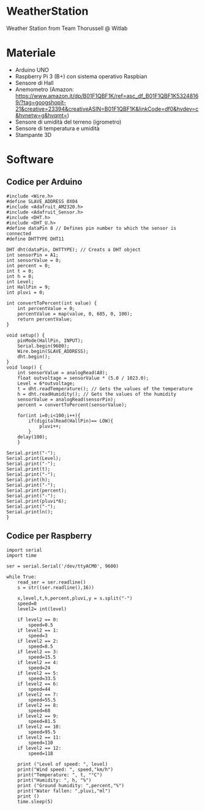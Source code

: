 # WeatherStation
Weather Station from Team Thorussell @ Witlab

# Materiale

  - Arduino UNO
  - Raspberry Pi 3 (B+) con sistema operativo Raspbian
  - Sensore di Hall
  - Anemometro (Amazon: https://www.amazon.it/dp/B01F1QBF1K/ref=asc_df_B01F1QBF1K53248169/?tag=googshopit-21&creative=23394&creativeASIN=B01F1QBF1K&linkCode=df0&hvdev=c&hvnetw=g&hvqmt=)
  - Sensore di umidità del terreno (igrometro)
  - Sensore di temperatura e umidità
  - Stampante 3D 

# Software
## Codice per Arduino 
    #include <Wire.h>
    #define SLAVE_ADDRESS 0X04
    #include <Adafruit_AM2320.h>
    #include <Adafruit_Sensor.h>
    #include <DHT.h>
    #include <DHT_U.h>
    #define dataPin 8 // Defines pin number to which the sensor is connected
    #define DHTTYPE DHT11 
    
    DHT dht(dataPin, DHTTYPE); // Creats a DHT object
    int sensorPin = A1;  
    int sensorValue = 0;  
    int percent = 0;
    int t = 0;
    int h = 0;
    int Level;
    int HallPin = 9;
    int pluvi = 0;
    
    int convertToPercent(int value) {
        int percentValue = 0;
        percentValue = map(value, 0, 685, 0, 100);
        return percentValue;
    }
    
    void setup() {
        pinMode(HallPin, INPUT);
        Serial.begin(9600);
        Wire.begin(SLAVE_ADDRESS);
        dht.begin();
    }
    void loop() {
        int sensorValue = analogRead(A0);
        float outvoltage = sensorValue * (5.0 / 1023.0);
        Level = 6*outvoltage;
        t = dht.readTemperature(); // Gets the values of the temperature
        h = dht.readHumidity(); // Gets the values of the humidity
        sensorValue = analogRead(sensorPin);
        percent = convertToPercent(sensorValue);
  
        for(int i=0;i<100;i++){
            if(digitalRead(HallPin)== LOW){
                pluvi++;
            }
        delay(100);
        }
 
    Serial.print("-");
    Serial.print(Level);
    Serial.print("-");
    Serial.print(t);
    Serial.print("-");
    Serial.print(h);
    Serial.print("-");
    Serial.print(percent);
    Serial.print("-");
    Serial.print(pluvi*6);
    Serial.print("-");
    Serial.println();
    }
    


## Codice per Raspberry 
    import serial
    import time

    ser = serial.Serial('/dev/ttyACM0', 9600)
    
    while True:
        read_ser = ser.readline()
        s = str((ser.readline(),16))
    
        x,level,t,h,percent,pluvi,y = s.split("-")
        speed=0
        level2= int(level)
   
        if level2 == 0:
            speed=0.5
        if level2 == 1:
            speed=3
        if level2 == 2:
            speed=8.5
        if level2 == 3:
            speed=15.5
        if level2 == 4:
            speed=24
        if level2 == 5:
            speed=33.5
        if level2 == 6:
            speed=44
        if level2 == 7:
            speed=55.5
        if level2 == 8:
            speed=68
        if level2 == 9:
            speed=81.5
        if level2 == 10:
            speed=95.5
        if level2 == 11:
            speed=110
        if level2 == 12:
            speed=118
        
        print ("Level of speed: ", level)
        print("Wind speed: ", speed,"km/h")
        print("Temperature: ", t, "°C")
        print("Humidity: ", h, "%")
        print ("Ground humidity: ",percent,"%")
        print("Water fallen: ",pluvi,"ml")
        print ()
        time.sleep(5)
